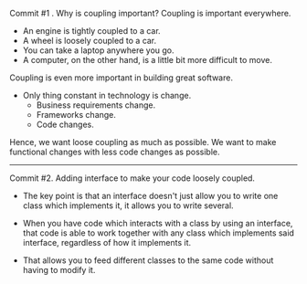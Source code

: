 Commit #1 . Why is coupling important?
Coupling is important everywhere.
 - An engine is tightly coupled to a car. 
 - A wheel is loosely coupled to a car.
 - You can take a laptop anywhere you go.
 - A computer, on the other hand, is a little bit more difficult to move.

Coupling is even more important in building great software.
- Only thing constant in technology is change.
  - Business requirements change.
  - Frameworks change.
  - Code changes.

Hence, we want loose coupling as much as possible. 
We want to make functional changes with less code changes as possible.

-------------------------------------------------------------------------------------

Commit #2. Adding interface to make your code loosely coupled.
- The key point is that an interface doesn't just allow you to write one class which implements it, it allows you to write several.

- When you have code which interacts with a class by using an interface, that code is able to work together with any class which implements said interface, regardless of how it implements it. 
- That allows you to feed different classes to the same code without having to modify it.